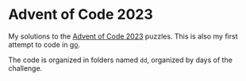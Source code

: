 # Advent of Code 2023

My solutions to the [Advent of Code 2023](https://adventofcode.com/2023) puzzles. This is also my first attempt to code in [go](https://go.dev/).

The code is organized in folders named `dd`, organized by days of the challenge.